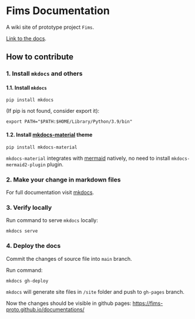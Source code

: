 # Fims Documentation

A wiki site of prototype project `Fims`.

[Link to the docs](https://fims-proto.github.io/documentations/).

## How to contribute

### 1. Install `mkdocs` and others

#### 1.1. Install `mkdocs`

``` shell
pip install mkdocs
```

(If pip is not found, consider export it):

``` shell
export PATH="$PATH:$HOME/Library/Python/3.9/bin"
```

#### 1.2. Install [mkdocs-material](https://squidfunk.github.io/mkdocs-material/) theme

``` shell
pip install mkdocs-material
```

`mkdocs-material` integrates with [mermaid](https://mermaid.js.org) natively, no need to install `mkdocs-mermaid2-plugin` plugin.  

### 2. Make your change in markdown files

For full documentation visit [mkdocs](https://www.mkdocs.org).

### 3. Verify locally

Run command to serve `mkdocs` locally:

``` shell
mkdocs serve
```

### 4. Deploy the docs

Commit the changes of source file into `main` branch.

Run command:

``` shell
mkdocs gh-deploy
```

`mkdocs` will generate site files in `/site` folder and push to `gh-pages` branch.

Now the changes should be visible in github pages: <https://fims-proto.github.io/documentations/>
